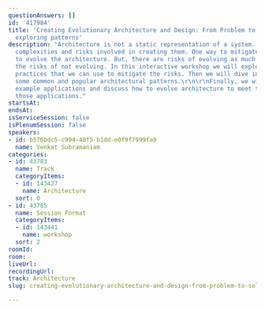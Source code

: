 ```yaml
---
questionAnswers: []
id: '417984'
title: 'Creating Evolutionary Architecture and Design: From Problem to Solution by
  exploring patterns'
description: "Architecture is not a static representation of a system. There are several
  complexities and risks involved in creating them. One way to mitigate the risk is
  to evolve the architecture. But, there are risks of evolving as much as there are
  the risks of not evolving. In this interactive workshop we will explore a set of
  practices that we can use to mitigate the risks. Then we will dive into discussing
  some common and popular architectural patterns.\r\n\r\nFinally, we will take some
  example applications and discuss how to evolve architecture to meet the needs of
  those applications."
startsAt: 
endsAt: 
isServiceSession: false
isPlenumSession: false
speakers:
- id: b576bdc5-c994-40f5-b1dd-e0f9f7999fa9
  name: Venkat Subramaniam
categories:
- id: 43783
  name: Track
  categoryItems:
  - id: 143427
    name: Architecture
  sort: 0
- id: 43785
  name: Session Format
  categoryItems:
  - id: 143441
    name: workshop
  sort: 2
roomId: 
room: 
liveUrl: 
recordingUrl: 
track: Architecture
slug: creating-evolutionary-architecture-and-design-from-problem-to-solution-by-exploring-patterns

---
```

